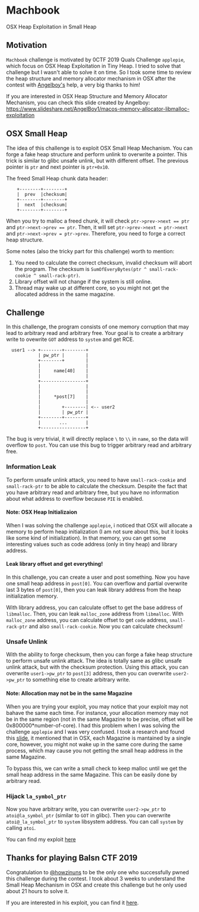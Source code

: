 # Machbook

OSX Heap Exploitation in Small Heap

## Motivation

`Machbook` challenge is motivated by 0CTF 2019 Quals Challenge `applepie`, which focus on OSX Heap Exploitation in Tiny Heap. I tried to solve that challenge but I wasn't able to solve it on time. So I took some time to review the heap structure and memory allocator mechanism in OSX after the contest with [Angelboy's](http://blog.angelboy.tw/) help, a very big thanks to him!

If you are interested in OSX Heap Structure and Memory Allocator Mechanism, you can check this slide created by Angelboy: https://www.slideshare.net/AngelBoy1/macos-memory-allocator-libmalloc-exploitation

## OSX Small Heap

The idea of this challenge is to exploit OSX Small Heap Mechanism. You can forge a fake heap structure and perform unlink to overwrite a pointer. This trick is similar to glibc unsafe unlink, but with different offset. The previous pointer is `ptr` and next pointer is `ptr+0x10`. 

The freed Small Heap chunk data header:
```
    +--------+--------+
    |  prev  |checksum|
    +--------+--------+
    |  next  |checksum|
    +--------+--------+
```

When you try to malloc a freed chunk, it will check `ptr->prev->next == ptr` and `ptr->next->prev == ptr`. Then, it will set `ptr->prev->next = ptr->next` and `ptr->next->prev = ptr->prev`. Therefore, you need to forge a correct heap structure.

Some notes (also the tricky part for this challenge) worth to mention:

1. You need to calculate the correct checksum, invalid checksum will abort the program. The checksum is `SumOfEveryBytes(ptr ^ small-rack-cookie ^ small-rack-ptr)`.
2. Library offset will not change if the system is still online.
3. Thread may wake up at different core, so you might not get the allocated address in the same magazine.

## Challenge

In this challenge, the program consists of one memory corruption that may lead to arbitrary read and arbitrary free. Your goal is to create a arbitrary write to ovewrite `GOT` address to `system` and get RCE.

```
  user1 --> +--------+--------+
            | pw_ptr |        |
            +--------+        |
            |                 |
            |     name[40]    |
            |                 |
            +-----------------+
            |                 |
            |                 |
            |     *post[7]    |
            |                 |
            |        +--------| <-- user2
            |        | pw_ptr |
            +--------+--------+
            |       ...       |
            +-----------------+
```

The bug is very trivial, it will directly replace `\` to `\\` in `name`, so the data will overflow to `post`. You can use this bug to trigger arbitrary read and arbitrary free.

### Information Leak

To perform unsafe unlink attack, you need to have `small-rack-cookie` and `small-rack-ptr` to be able to calculate the checksum. Despite the fact that you have arbitrary read and arbitrary free, but you have no information about what address to overflow because `PIE` is enabled. 

#### Note: OSX Heap Initializaion

When I was solving the challenge `applepie`, i noticed that OSX will allocate a memory to perform heap initialization (I am not sure about this, but it looks like some kind of initialization). In that memory, you can get some interesting values such as code address (only in tiny heap) and library address.

#### Leak library offset and get everything!

In this challenge, you can create a user and post something. Now you have one small heap address in `post[0]`. You can overflow and partial overwrite last 3 bytes of `post[0]`, then you can leak library address from the heap initialization memory.

With library address, you can calculate offset to get the base address of `libmalloc`. Then, you can leak `malloc_zone` address from `libmalloc`. With `malloc_zone` address, you can calculate offset to get `code` address, `small-rack-ptr` and also `small-rack-cookie`. Now you can calculate checksum!

### Unsafe Unlink

With the ability to forge checksum, then you can forge a fake heap structure to perform unsafe unlink attack. The idea is totally same as glibc unsafe unlink attack, but with the checksum protection. Using this attack, you can overwrite `user1->pw_ptr` to `post[3]` address, then you can overwrite `user2->pw_ptr` to something else to create arbitrary write.

#### Note: Allocation may not be in the same Magazine

When you are trying your exploit, you may notice that your exploit may not bahave the same each time. For instance, your allocation memory may not be in the same region (not in the same Magazine to be precise, offset will be 0x800000\*number-of-core). I had this problem when I was solving the challenge `applepie` and I was very confused. I took a research and found this [slide](https://papers.put.as/papers/macosx/2016/Summercon-2016.pdf), it mentioned that in OSX, each Magazine is mantained by a single core, however, you might not wake up in the same core during the same process, which may cause you not getting the small heap address in the same Magazine.

To bypass this, we can write a small check to keep malloc until we get the small heap address in the same Magazine. This can be easily done by arbitrary read.

### Hijack `la_symbol_ptr`

Now you have arbitrary write, you can overwrite `user2->pw_ptr` to `atoi@la_symbol_ptr` (similar to `GOT` in glibc). Then you can overwrite `atoi@_la_symbol_ptr` to `system` libsystem address. You can call `system` by calling `atoi`.

You can find my exploit [here](script.py)

## Thanks for playing Balsn CTF 2019

Congratulation to [@howzinuns](https://twitter.com/howzinuns) to be the only one who successfully pwned this challenge during the contest. I took about 3 weeks to understand the Small Heap Mechanism in OSX and create this challenge but he only used about 21 hours to solve it.

If you are interested in his exploit, you can find it [here](https://github.com/hOwD4yS/CTF/blob/master/2019/balsn/machbook_exploit.py).
